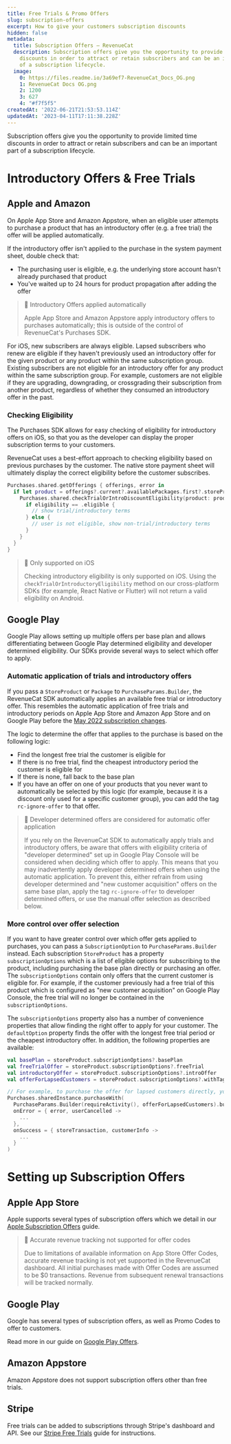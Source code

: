 ```yaml
---
title: Free Trials & Promo Offers
slug: subscription-offers
excerpt: How to give your customers subscription discounts
hidden: false
metadata:
  title: Subscription Offers – RevenueCat
  description: Subscription offers give you the opportunity to provide limited time
    discounts in order to attract or retain subscribers and can be an important part
    of a subscription lifecycle.
  image:
    0: https://files.readme.io/3a69ef7-RevenueCat_Docs_OG.png
    1: RevenueCat Docs OG.png
    2: 1200
    3: 627
    4: "#f7f5f5"
createdAt: '2022-06-21T21:53:53.114Z'
updatedAt: '2023-04-11T17:11:38.228Z'
---
```

Subscription offers give you the opportunity to provide limited time discounts in order to attract or retain subscribers and can be an important part of a subscription lifecycle.

# Introductory Offers & Free Trials

## Apple and Amazon

On Apple App Store and Amazon Appstore, when an eligible user attempts to purchase a product that has an introductory offer (e.g. a free trial) the offer will be applied automatically.

If the introductory offer isn't applied to the purchase in the system payment sheet, double check that:

- The purchasing user is eligible, e.g. the underlying store account hasn't already purchased that product
- You've waited up to 24 hours for product propagation after adding the offer

> 📘 Introductory Offers applied automatically
> 
> Apple App Store and Amazon Appstore apply introductory offers to purchases automatically; this is outside of the control of RevenueCat's Purchases SDK.

For iOS, new subscribers are always eligible. Lapsed subscribers who renew are eligible if they haven't previously used an introductory offer for the given product or any product within the same subscription group. Existing subscribers are not eligible for an introductory offer for any product within the same subscription group. For example, customers are not eligible if they are upgrading, downgrading, or crossgrading their subscription from another product, regardless of whether they consumed an introductory offer in the past.

### Checking Eligibility

The Purchases SDK allows for easy checking of eligibility for introductory offers on iOS, so that you as the developer can display the proper subscription terms to your customers.

RevenueCat uses a best-effort approach to checking eligibility based on previous purchases by the customer. The native store payment sheet will ultimately display the correct eligibility before the customer subscribes.

```swift 
Purchases.shared.getOfferings { offerings, error in
  if let product = offerings?.current?.availablePackages.first?.storeProduct {
    Purchases.shared.checkTrialOrIntroDiscountEligibility(product: product) { eligibility in
      if eligibility == .eligible {
        // show trial/introductory terms
      } else {
        // user is not eligible, show non-trial/introductory terms
      }
    }
  }
}
```



> 🚧 Only supported on iOS
> 
> Checking introductory eligibility is only supported on iOS. Using the `checkTrialOrIntroductoryEligibility` method on our cross-platform SDKs (for example, React Native or Flutter) will not return a valid eligibility on Android.

## Google Play

Google Play allows setting up multiple offers per base plan and allows differentiating between Google Play determined eligibility and developer determined eligibility. Our SDKs provide several ways to select which offer to apply. 

### Automatic application of trials and introductory offers

If you pass a `StoreProduct` or `Package` to `PurchaseParams.Builder`, the RevenueCat SDK automatically applies an available free trial or introductory offer. This resembles the automatic application of free trials and introductory periods on Apple App Store and Amazon App Store and on Google Play before the [May 2022 subscription changes](https://developer.android.com/google/play/billing/compatibility). 

The logic to determine the offer that applies to the purchase is based on the following logic:

- Find the longest free trial the customer is eligible for
- If there is no free trial, find the cheapest introductory period the customer is eligible for
- If there is none, fall back to the base plan
- If you have an offer on one of your products that you never want to automatically be selected by this logic (for example, because it is a discount only used for a specific customer group), you can add the tag `rc-ignore-offer` to that offer.

> 🚧 Developer determined offers are considered for automatic offer application
> 
> If you rely on the RevenueCat SDK to automatically apply trials and introductory offers, be aware that offers with eligibility criteria of "developer determined" set up in Google Play Console will be considered when deciding which offer to apply. This means that you may inadvertently apply developer determined offers when using the automatic application. To prevent this, either refrain from using developer determined and "new customer acquisition" offers on the same base plan, apply the tag `rc-ignore-offer` to developer determined offers, or use the manual offer selection as described below.

### More control over offer selection

If you want to have greater control over which offer gets applied to purchases, you can pass a `SubscriptionOption` to `PurchaseParams.Builder` instead. Each subscription `StoreProduct` has a property `subscriptionOptions` which is a list of eligible options for subscribing to the product, including purchasing the base plan directly or purchasing an offer. The `subscriptionOptions` contain only offers that the current customer is eligible for. For example, if the customer previously had a free trial of this product which is configured as "new customer acquisition" on Google Play Console, the free trial will no longer be contained in the `subscriptionOptions`.

The `subscriptionOptions` property also has a number of convenience properties that allow finding the right offer to apply for your customer. The `defaultOption` property finds the offer with the longest free trial period or the cheapest introductory offer. In addition, the following properties are available:

```kotlin 
val basePlan = storeProduct.subscriptionOptions?.basePlan
val freeTrialOffer = storeProduct.subscriptionOptions?.freeTrial
val introductoryOffer = storeProduct.subscriptionOptions?.introOffer
val offerForLapsedCustomers = storeProduct.subscriptionOptions?.withTag("lapsed-customers").first()

// For example, to purchase the offer for lapsed customers directly, you would then use the following code
Purchases.sharedInstance.purchaseWith(
  PurchaseParams.Builder(requireActivity(), offerForLapsedCustomers).build(), 
  onError = { error, userCancelled ->
    ...
  },
  onSuccess = { storeTransaction, customerInfo ->
    ...
  }
)
```



# Setting up Subscription Offers

## Apple App Store

Apple supports several types of subscription offers which we detail in our [Apple Subscription Offers](doc:ios-subscription-offers) guide.

> 🚧 Accurate revenue tracking not supported for offer codes
> 
> Due to limitations of available information on App Store Offer Codes, accurate revenue tracking is not yet supported in the RevenueCat dashboard. All initial purchases made with Offer Codes are assumed to be $0 transactions. Revenue from subsequent renewal transactions will be tracked normally.

## Google Play

Google has several types of subscription offers, as well as Promo Codes to offer to customers.

Read more in our guide on [Google Play Offers](doc:google-play-offers).

## Amazon Appstore

Amazon Appstore does not support subscription offers other than free trials.

## Stripe

Free trials can be added to subscriptions through Stripe's dashboard and API. See our [Stripe Free Trials](doc:stripe-free-trials) guide for instructions.